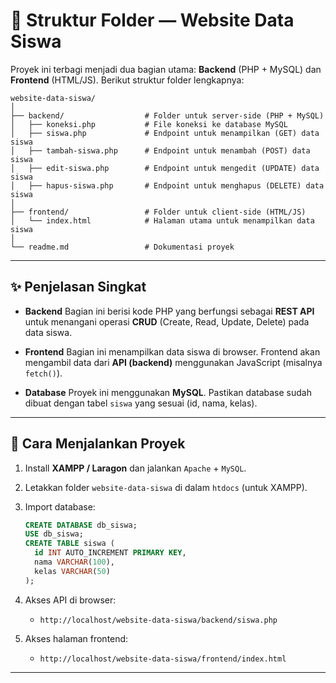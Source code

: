 # 📂 Struktur Folder — Website Data Siswa

Proyek ini terbagi menjadi dua bagian utama: **Backend** (PHP + MySQL) dan **Frontend** (HTML/JS).
Berikut struktur folder lengkapnya:

```
website-data-siswa/
│
├── backend/                  # Folder untuk server-side (PHP + MySQL)
│   ├── koneksi.php           # File koneksi ke database MySQL
│   ├── siswa.php             # Endpoint untuk menampilkan (GET) data siswa
│   ├── tambah-siswa.php      # Endpoint untuk menambah (POST) data siswa
│   ├── edit-siswa.php        # Endpoint untuk mengedit (UPDATE) data siswa
│   ├── hapus-siswa.php       # Endpoint untuk menghapus (DELETE) data siswa
│
├── frontend/                 # Folder untuk client-side (HTML/JS)
│   └── index.html            # Halaman utama untuk menampilkan data siswa
│
└── readme.md                 # Dokumentasi proyek
```

---

## ✨ Penjelasan Singkat

* **Backend**
  Bagian ini berisi kode PHP yang berfungsi sebagai **REST API** untuk menangani operasi **CRUD** (Create, Read, Update, Delete) pada data siswa.

* **Frontend**
  Bagian ini menampilkan data siswa di browser. Frontend akan mengambil data dari **API (backend)** menggunakan JavaScript (misalnya `fetch()`).

* **Database**
  Proyek ini menggunakan **MySQL**. Pastikan database sudah dibuat dengan tabel `siswa` yang sesuai (id, nama, kelas).

---

## 🚀 Cara Menjalankan Proyek

1. Install **XAMPP / Laragon** dan jalankan `Apache` + `MySQL`.
2. Letakkan folder `website-data-siswa` di dalam `htdocs` (untuk XAMPP).
3. Import database:

   ```sql
   CREATE DATABASE db_siswa;
   USE db_siswa;
   CREATE TABLE siswa (
     id INT AUTO_INCREMENT PRIMARY KEY,
     nama VARCHAR(100),
     kelas VARCHAR(50)
   );
   ```
4. Akses API di browser:

   * `http://localhost/website-data-siswa/backend/siswa.php`
5. Akses halaman frontend:

   * `http://localhost/website-data-siswa/frontend/index.html`

---
